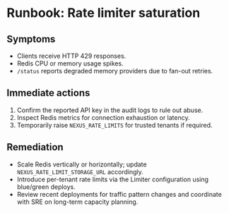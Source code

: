 # Runbook: Rate limiter saturation

## Symptoms
- Clients receive HTTP 429 responses.
- Redis CPU or memory usage spikes.
- `/status` reports degraded memory providers due to fan-out retries.

## Immediate actions
1. Confirm the reported API key in the audit logs to rule out abuse.
2. Inspect Redis metrics for connection exhaustion or latency.
3. Temporarily raise `NEXUS_RATE_LIMITS` for trusted tenants if required.

## Remediation
- Scale Redis vertically or horizontally; update `NEXUS_RATE_LIMIT_STORAGE_URL` accordingly.
- Introduce per-tenant rate limits via the Limiter configuration using blue/green deploys.
- Review recent deployments for traffic pattern changes and coordinate with SRE on long-term capacity planning.
